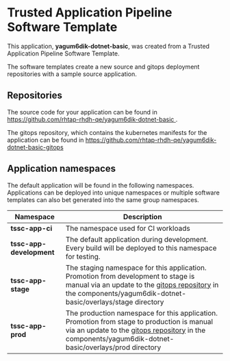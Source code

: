 # Trusted Application Pipeline Software Template

This application, **yagum6dik-dotnet-basic**, was created from a Trusted Application Pipeline Software Template.

The software templates create a new source and gitops deployment repositories with a sample source application. 

## Repositories

The source code for your application can be found in [https://github.com/rhtap-rhdh-qe/yagum6dik-dotnet-basic ](https://github.com/rhtap-rhdh-qe/yagum6dik-dotnet-basic ).
 
The gitops repository, which contains the kubernetes manifests for the application can be found in 
[https://github.com/rhtap-rhdh-qe/yagum6dik-dotnet-basic-gitops ](https://github.com/rhtap-rhdh-qe/yagum6dik-dotnet-basic-gitops ) 

## Application namespaces 

The default application will be found in the following namespaces. Applications can be deployed into unique namespaces or multiple software templates can also bet generated into the same group namespaces.  

|  Namespace   |  Description   |  
| -------- | -------- |
| **tssc-app-ci** | The namespace used for CI workloads |
| **tssc-app-development** | The default application during development. Every build will be deployed to this namespace for testing. |
| **tssc-app-stage** | The staging namespace for this application. Promotion from development to stage is manual via an update to the [gitops repository](https://github.com/rhtap-rhdh-qe/yagum6dik-dotnet-basic-gitops ) in the components/yagum6dik-dotnet-basic/overlays/stage directory |
| **tssc-app-prod** | The production namespace for this application. Promotion from stage to production is manual via an update to the [gitops repository](https://github.com/rhtap-rhdh-qe/yagum6dik-dotnet-basic-gitops ) in the components/yagum6dik-dotnet-basic/overlays/prod directory |
